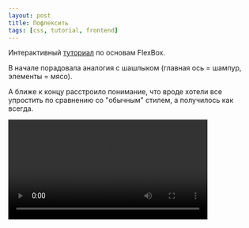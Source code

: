 ```yaml
---
layout: post
title: Пофлексить
tags: [css, tutorial, frontend]
---
```

Интерактивный [туториал](https://www.joshwcomeau.com/css/interactive-guide-to-flexbox/) по основам FlexBox.

В начале порадовала аналогия с шашлыком (главная ось = шампур, элементы = мясо).

А ближе к концу расстроило понимание, что вроде хотели все упростить по сравнению со "обычным" стилем, а получилось как всегда.

<video src="/assets/images/css_is_awesome.mp4" autoplay=true style="object-fit: fill; width: 80%">

Фраза "CSS is actually a deeply robust and consistent language" добила:)


